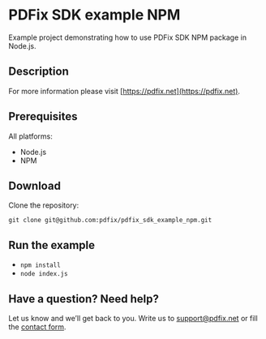 # PDFix SDK example NPM

Example project demonstrating how to use PDFix SDK NPM package in Node.js.

## Description

For more information please visit [https://pdfix.net](https://pdfix.net).

## Prerequisites

All platforms:

- Node.js
- NPM

## Download

Clone the repository:

`git clone git@github.com:pdfix/pdfix_sdk_example_npm.git`

## Run the example

- `npm install`
- `node index.js`

## Have a question? Need help?
Let us know and we’ll get back to you. Write us to support@pdfix.net or fill the
[contact form](https://pdfix.net/support/).